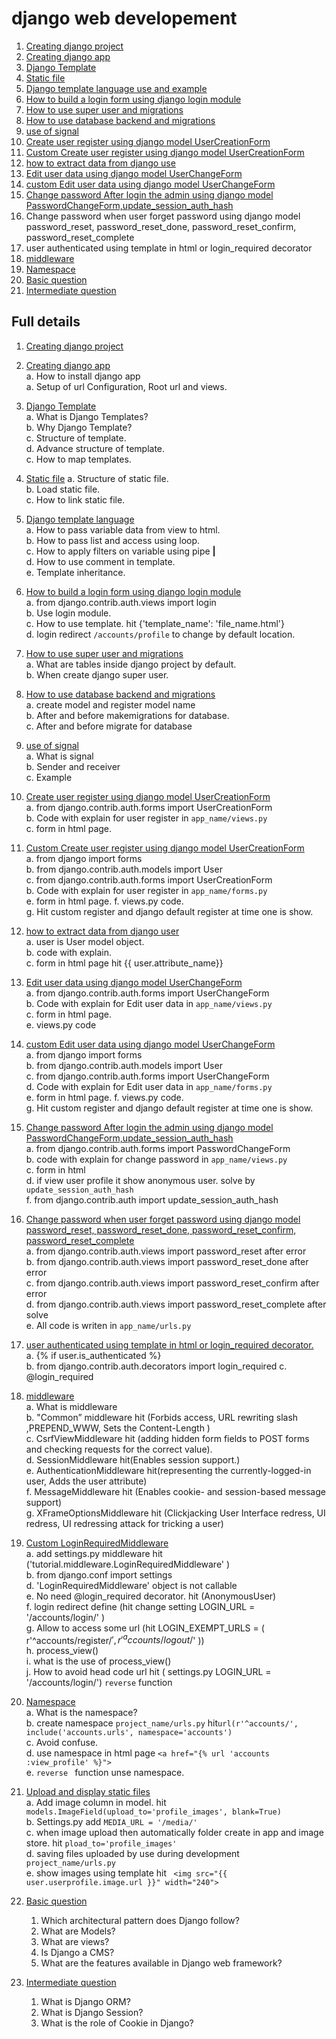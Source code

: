 # django web developement
1. [Creating django project](#Creating-django-project)    
1. [Creating django app](#Creating-django-app)  
1. [Django Template](#Django-Template)  
1. [Static file](#Static-file)  
1. [Django template language use and example](#Django-template-language-use-and-example)  
1. [How to build a login form using django login module](#How-to-build-a-login-form-using-django-login-module)  
1. [How to use super user and migrations](#How-to-use-super-user-and-migrations) 
1. [How to use database backend and migrations](#How-to-use-database-backend-and-migrations)  
1. [use of signal](#use-of-signal)   
1. [Create user register using django model UserCreationForm](#Create-user-register-using-django-model-UserCreationForm)  
1. [Custom Create user register using django model UserCreationForm ](#Custom-Create-user-register-using-django-model-UserCreationForm ) 
1. [how to extract data from django use](#how-to-extract-data-from-django-use)  
1. [Edit user data using django model UserChangeForm](#Edit-user-data-using-django-model-UserChangeForm)  
1. [custom Edit user data using django model UserChangeForm](#custom-Edit-user-data-using-django-model-UserChangeForm)  
1. [Change password After login the admin using django model PasswordChangeForm,update_session_auth_hash](#Change-password-After-login-the-admin-using-django-model-PasswordChangeForm,update_session_auth_hash)  
1. Change password when user forget password using django model password_reset, password_reset_done, password_reset_confirm, password_reset_complete  
1. user authenticated using template in html or login_required decorator  
1. [middleware](#middleware)  
1. [Namespace](#Namespace)  
1. [Basic question](#Basic-question)
1. [Intermediate question](#Intermediate-question )

## Full details 
1. [Creating django project](https://github.com/MaazMS/django-web-developement/blob/Django/Document/1.md)    
1. [Creating django app](https://github.com/MaazMS/django-web-developement/blob/Django/Document/2.md)  
    a. How to install django app  
    a. Setup of url Configuration, Root url and views. 
1. [Django Template](https://github.com/MaazMS/django-web-developement/blob/Django/Document/3.md)     
    a. What is Django Templates?       
    b. Why Django Template?   
    c. Structure of template.    
    d. Advance structure of template.    
    c. How to map templates.   
1. [Static file](https://github.com/MaazMS/django-web-developement/blob/Django/Document/4.md) 
    a. Structure of static file.   
    b. Load static file.   
    c. How to link static file.   
1. [Django template language](https://github.com/MaazMS/django-web-developement/blob/Django/Document/5.md)  
    a. How to pass variable data from view to html.  
    b. How to  pass list and access using loop.  
    c. How to apply filters on variable using pipe **|**  
    d. How to use comment in template.  
    e. Template inheritance. 
1. [How to build a login form using django login module](https://github.com/MaazMS/django-web-developement/blob/Django/Document/6.md)    
    a. from django.contrib.auth.views import login     
    b. Use login module.      
    c. How to use template. hit {'template_name': 'file_name.html'}    
    d. login redirect `/accounts/profile` to change by default location.    
1. [How to use super user and migrations ](https://github.com/MaazMS/django-web-developement/blob/Django/Document/7.md)     
    a. What are tables inside django project by default.     
    b. When create django super user.      
1. [How to use database backend and migrations](https://github.com/MaazMS/django-web-developement/blob/Django/Document/8.md)     
    a. create model and register model name  
    b. After and before makemigrations for database.     
    c. After and before migrate for database   
1. [use of signal](https://github.com/MaazMS/django-web-developement/blob/Django/Document/9.md)     
    a. What is signal    
    b. Sender and receiver   
    c. Example    
1. [Create user register using django model UserCreationForm](https://github.com/MaazMS/django-web-developement/blob/Django/Document/10.md)  
    a. from django.contrib.auth.forms import UserCreationForm   
    b. Code with explain for user register in `app_name/views.py`        
    c. form in html page.   
1. [Custom Create user register using django model UserCreationForm](https://github.com/MaazMS/django-web-developement/blob/Django/Document/11.md)    
    a. from django import forms    
    b. from django.contrib.auth.models import User    
    c. from django.contrib.auth.forms import UserCreationForm   
    b. Code with explain for user register in `app_name/forms.py`     
    e. form in html page.
    f. views.py code.   
    g. Hit custom register and django default register at time one is show.     
1. [how to extract data from django user](https://github.com/MaazMS/django-web-developement/blob/Django/Document/12.md)    
    a. user is User model object.  
    b. code with explain.           
    c. form in html page hit {{ user.attribute_name}}     
1. [Edit user data using django model UserChangeForm](https://github.com/MaazMS/django-web-developement/blob/Django/Document/13.md)     
    a. from django.contrib.auth.forms import UserChangeForm     
    b. Code with explain for Edit user data in `app_name/views.py`     
    c. form in html page.     
    e. views.py code    
1. [custom Edit user data using django model UserChangeForm](https://github.com/MaazMS/django-web-developement/blob/Django/Document/14.md)      
    a. from django import forms      
    b. from django.contrib.auth.models import User    
    c. from django.contrib.auth.forms import UserChangeForm   
    d. Code with explain for Edit user data in `app_name/forms.py`  
    e. form in html page. 
    f. views.py code.      
    g. Hit custom register and django default register at time one is show.      
1. [Change password After login the admin using django model PasswordChangeForm,update_session_auth_hash ](https://github.com/MaazMS/django-web-developement/blob/Django/Document/15.md)      
    a. from django.contrib.auth.forms import PasswordChangeForm  
    b. code with explain for change password in `app_name/views.py`  
    c. form in html  
    d. if view user profile it show anonymous user. solve by `update_session_auth_hash`     
    f. from django.contrib.auth import update_session_auth_hash   
1. [Change password when user forget password using django model password_reset, password_reset_done, password_reset_confirm, password_reset_complete](https://github.com/MaazMS/django-web-developement/blob/Django/Document/16.md)     
    a. from django.contrib.auth.views import password_reset after error    
    b. from django.contrib.auth.views import password_reset_done after error  
    c. from django.contrib.auth.views import password_reset_confirm after error   
    d. from django.contrib.auth.views import password_reset_complete after solve   
    e. All code is writen in `app_name/urls.py`   
1. [user authenticated using template in html or login_required decorator.](https://github.com/MaazMS/django-web-developement/blob/Django/Document/17.md)     
    a. {% if user.is_authenticated %}   
    b. from django.contrib.auth.decorators import login_required 
    c. @login_required   
1. [middleware](https://github.com/MaazMS/django-web-developement/blob/Django/Document/18.md)      
    a. What is middleware      
    b. "Common” middleware hit (Forbids access, URL rewriting slash ,PREPEND_WWW, Sets the Content-Length )       
    c. CsrfViewMiddleware hit (adding hidden form fields to POST forms and checking requests for the correct value).  
    d. SessionMiddleware hit(Enables session support.)    
    e. AuthenticationMiddleware hit(representing the currently-logged-in user, Adds the user attribute)    
    f. MessageMiddleware hit (Enables cookie- and session-based message support)      
    g. XFrameOptionsMiddleware hit (Clickjacking User Interface redress, UI redress, UI redressing attack for tricking a user)   

1. [Custom LoginRequiredMiddleware](https://github.com/MaazMS/django-web-developement/blob/Django/Document/19.md)    
    a. add settings.py middleware hit ('tutorial.middleware.LoginRequiredMiddleware' )    
    b. from django.conf import settings   
    d. 'LoginRequiredMiddleware' object is not callable    
    e. No need @login_required decorator.  hit (AnonymousUser)    
    f. login redirect define (hit change setting  LOGIN_URL = '/accounts/login/' )     
    g. Allow to access some url (hit LOGIN_EXEMPT_URLS = ( r'^accounts/register/$', r'^accounts/logout/$' ))      
    h. process_view()     
    i. what is the use of process_view()      
    j. How to avoid head code url hit ( settings.py LOGIN_URL = '/accounts/login/') `reverse` function    
1. [Namespace](https://github.com/MaazMS/django-web-developement/blob/Django/Document/20.md)      
    a. What is the namespace?   
    b. create namespace `project_name/urls.py` hit`url(r'^accounts/', include('accounts.urls', namespace='accounts')`    
    c. Avoid confuse.  
    d. use namespace in html page `<a href="{% url 'accounts :view_profile' %}">`  
    e. `reverse `  function unse namespace.    
1. [Upload and display static files](https://github.com/MaazMS/django-web-developement/blob/Django/Document/upload_images_21.md)      
    a. Add image column in model. hit `models.ImageField(upload_to='profile_images', blank=True)`     
    b. Settings.py  add `MEDIA_URL = '/media/'`     
    c. when image upload then automatically folder create in app and image store. hit `pload_to='profile_images'`        
    d. saving files uploaded by use during development `project_name/urls.py`     
    e. show images using template hit ` <img src="{{ user.userprofile.image.url }}" width="240">`         

1. [Basic question](https://github.com/MaazMS/django-web-developement/blob/Django/Document/28.md)
    1. Which architectural pattern does Django follow?  
    1. What are Models?  
    1. What are views?  
    1. Is Django a CMS?   
    1. What are the features available in Django web framework?      
1. [Intermediate question](https://github.com/MaazMS/django-web-developement/blob/Django/Document/29.md)  
    1. What is Django ORM?   
    1. What is Django Session?   
    1. What is the role of Cookie in Django?   
          